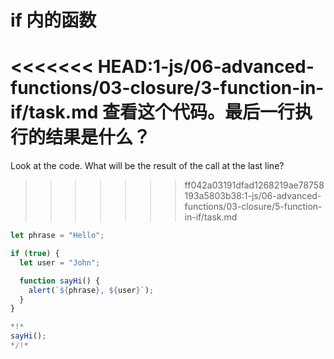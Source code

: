 
# if 内的函数

<<<<<<< HEAD:1-js/06-advanced-functions/03-closure/3-function-in-if/task.md
查看这个代码。最后一行执行的结果是什么？
=======
Look at the code. What will be the result of the call at the last line?
>>>>>>> ff042a03191dfad1268219ae78758193a5803b38:1-js/06-advanced-functions/03-closure/5-function-in-if/task.md

```js run
let phrase = "Hello";

if (true) {
  let user = "John";

  function sayHi() {
    alert(`${phrase}, ${user}`);
  }
}

*!*
sayHi();
*/!*
```
